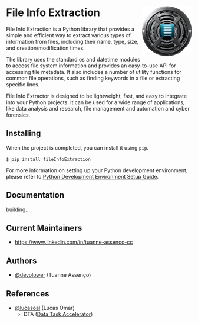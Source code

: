 # File Info Extraction <img src="./src/fie-icon.png" width="135" align='right'>

File Info Extraction is a Python library that provides a simple and efficient way to extract various types of information from files, including their name, type, size, and creation/modification times.

The library uses the standard os and datetime modules to access file system information and provides an easy-to-use API for accessing file metadata. It also includes a number of utility functions for common file operations, such as finding keywords in a file or extracting specific lines.

File Info Extractor is designed to be lightweight, fast, and easy to integrate into your Python projects. It can be used for a wide range of applications, like data analysis and research, file management and automation and cyber forensics.

## Installing

When the project is completed, you can install it using `pip`.
```
$ pip install fileInfoExtraction
```
For more information on setting up your Python development environment, please refer to [Python Development Environment Setup Guide](https://cloud.google.com/python/docs/setup).

## Documentation
building... 

## Current Maintainers

- https://www.linkedin.com/in/tuanne-assenco-cc

## Authors

- [@devolower](https://github.com/devlower) (Tuanne Assenço)

## References
- [@lucasoal](https://github.com/lucasoal) (Lucas Omar)
    - DTA ([Data Task Accelerator](https://github.com/lucasoal/data-task-accelerator))